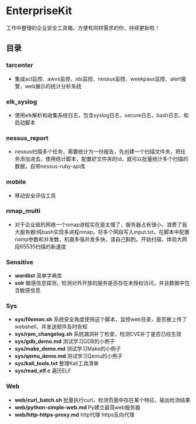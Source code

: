 # EnterpriseKit

  工作中整理的企业安全工具箱，方便有同样需求的你，持续更新啦！

## 目录

### tarcenter
- 集成acl监控、awvs监控、ids监控、nessus监控、weekpass监控、alert报警，web展示的统计分析系统

### elk_syslog 
- 使用elk解析和收集系统日志，包含syslog日志，secure日志，bash日志，和启动脚本

### nessus_report 
- nessus扫描多个任务，需要统计为一份报告，先创建一个扫描文件夹，把任务添加进去，使用统计脚本，配置好文件夹的id，就可以批量统计多个扫描的数据，自带nessus-ruby-api库

### mobile
- 移动安全评估工具

### nmap_multi 
- 对于企业级的网络一个nmap进程实在是太慢了，服务器占有很小，浪费了我大服务器!纯bash实现多进程nmap，将多个网段写入input.txt，在脚本中配置namp参数和并发数，机器多强并发多快，请自己斟酌。开始扫描，体验大网段65535扫描的新速度

### Sensitive
- **wordlist** 简单字典库
- **solr** 敏感信息探测，检测对外开放的服务是否存在未授权访问，并且数据中包含敏感信息

### Sys

- **sys/filemon.sh**  系统安全角度使用这个脚本，监控web目录，是否被上传了webshell，并发送邮件及时告知
- **sys/rpm_changelog.sh** 系统漏洞补丁检查，检测CVE补丁是否已经生效
- **sys/gdb_demo.md** 测试学习GDB的小例子
- **sys/make_demo.md** 测试学习Make的小例子
- **sys/qemu_demo.md** 测试学习Qemu的小例子
- **sys/kali_tools.txt** 整理Kali工具清单
- **sys/read_elf.c** 遍历ELF

### Web

- **web/curl_batch.sh** 批量执行curl，检测页面中存在某个特征，输出检测结果
- **web/python-simple-web.md** Py建立最简web服务器
- **web/http-https-proxy.md** http代理 https反向代理
